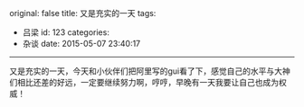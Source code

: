 original: false
title: 又是充实的一天
tags:
  - 吕梁
id: 123
categories:
  - 杂谈
date: 2015-05-07 23:40:17
---

又是充实的一天，今天和小伙伴们把阿里写的gui看了下，感觉自己的水平与大神们相比还差的好远，一定要继续努力啊，哼哼，早晚有一天我要让自己也成为权威！
